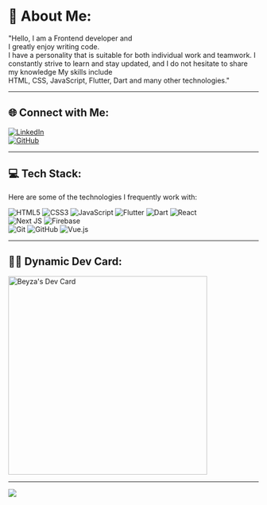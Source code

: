 # 💫 About Me:
"Hello, I am a Frontend developer and<br> I greatly enjoy writing code.<br> I have a personality that is suitable for both individual work and teamwork. I constantly strive to learn and stay updated, and I do not hesitate to share my knowledge My skills include <br>HTML, CSS, JavaScript, Flutter, Dart and many other technologies."

---

## 🌐 Connect with Me:
[![LinkedIn](https://img.shields.io/badge/LinkedIn-%230077B5.svg?style=for-the-badge&logo=linkedin&logoColor=white)](https://www.linkedin.com/in/beyzakambur)  
[![GitHub](https://img.shields.io/badge/GitHub-%23121011.svg?style=for-the-badge&logo=github&logoColor=white)](https://github.com/beyzasuna19)

---

## 💻 Tech Stack:
Here are some of the technologies I frequently work with:

![HTML5](https://img.shields.io/badge/HTML5-%23E34F26.svg?style=for-the-badge&logo=html5&logoColor=white) 
![CSS3](https://img.shields.io/badge/CSS3-%231572B6.svg?style=for-the-badge&logo=css3&logoColor=white)
![JavaScript](https://img.shields.io/badge/JavaScript-%23F7DF1E.svg?style=for-the-badge&logo=javascript&logoColor=black) 
![Flutter](https://img.shields.io/badge/Flutter-%2302569B.svg?style=for-the-badge&logo=flutter&logoColor=white) 
![Dart](https://img.shields.io/badge/Dart-%230175C2.svg?style=for-the-badge&logo=dart&logoColor=white) 
![React](https://img.shields.io/badge/React-%2320232a.svg?style=for-the-badge&logo=react&logoColor=%2361DAFB)  
![Next JS](https://img.shields.io/badge/Next.js-black?style=for-the-badge&logo=next.js&logoColor=white) 
![Firebase](https://img.shields.io/badge/Firebase-%23039BE5.svg?style=for-the-badge&logo=firebase)  
![Git](https://img.shields.io/badge/Git-%23F05033.svg?style=for-the-badge&logo=git&logoColor=white) 
![GitHub](https://img.shields.io/badge/GitHub-%23121011.svg?style=for-the-badge&logo=github&logoColor=white) 
![Vue.js](https://img.shields.io/badge/Vue.js-%2335495e.svg?style=for-the-badge&logo=vuedotjs&logoColor=%234FC08D)

---

## 🧑‍💻 Dynamic Dev Card:
<a href="https://app.daily.dev/beyzasuna19"><img src="https://github.com/beyzasuna19/beyzasuna19/blob/main/devcard.svg" width="400" alt="Beyza's Dev Card"/></a>

---

[![](https://visitcount.itsvg.in/api?id=beyzasuna19&icon=0&color=6)](https://visitcount.itsvg.in)
